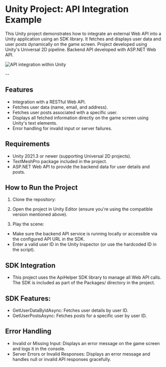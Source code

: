 # Unity Project: API Integration Example

This Unity project demonstrates how to integrate an external Web API into a Unity application using an SDK library. It fetches and displays user data and user posts dynamically on the game screen.
Project developed using Unity's Universal 2D pipeline.
Backend API developed with ASP.NET Web API.

![API integration within Unity](https://github.com/user-attachments/assets/669ed461-734c-44fb-9c05-8950d8bbbf56)

--
## Features
- Integration with a RESTful Web API.
- Fetches user data (name, email, and address).
- Fetches user posts associated with a specific user.
- Displays all fetched information directly on the game screen using Unity's text elements.
- Error handling for invalid input or server failures.

## Requirements
- Unity 2021.3 or newer (supporting Universal 2D projects).
- TextMeshPro package included in the project.
- ASP.NET Web API to provide the backend data for user details and posts.

## How to Run the Project
1. Clone the repository:
   
2. Open the project in Unity Editor (ensure you're using the compatible version mentioned above).

3. Play the scene:

- Make sure the backend API service is running locally or accessible via the configured API URL in the SDK.
- Enter a valid user ID in the Unity Inspector (or use the hardcoded ID in the script).

## SDK Integration
- This project uses the ApiHelper SDK library to manage all Web API calls. The SDK is included as part of the Packages/ directory in the project.

## SDK Features:
- GetUserDataByIdAsync: Fetches user details by user ID.
- GetUserPostsAsync: Fetches posts for a specific user by user ID.
## Error Handling
- Invalid or Missing Input: Displays an error message on the game screen and logs it in the console.
- Server Errors or Invalid Responses: Displays an error message and handles null or invalid API responses gracefully.

